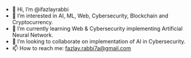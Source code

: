 - 👋 Hi, I’m @ifazlayrabbi
- 👀 I’m interested in AI, ML, Web, Cybersecurity, Blockchain and Cryptocurrency.
- 🌱 I’m currently learning Web & Cybersecurity implementing Artificial Neural Network.
- 💞️ I’m looking to collaborate on implementation of AI in Cybersecurity.
- 📫 How to reach me: fazlay.rabbi7a@gmail.com

<!---
ifazlayrabbi/ifazlayrabbi is a ✨ special ✨ repository because its `README.md` (this file) appears on your GitHub profile.
You can click the Preview link to take a look at your changes.
--->

